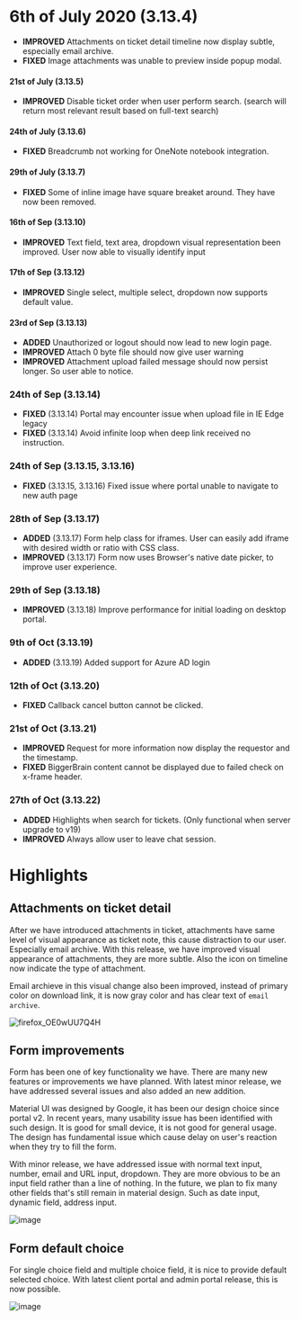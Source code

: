 # 6th of July 2020 (3.13.4)
- **IMPROVED** Attachments on ticket detail timeline now display subtle, especially email archive.
- **FIXED** Image attachments was unable to preview inside popup modal.

#### 21st of July (3.13.5)
- **IMPROVED** Disable ticket order when user perform search. (search will return most relevant result based on full-text search)

#### 24th of July (3.13.6)
- **FIXED** Breadcrumb not working for OneNote notebook integration.

#### 29th of July (3.13.7)
- **FIXED** Some of inline image have square breaket around. They have now been removed.

#### 16th of Sep (3.13.10)
- **IMPROVED** Text field, text area, dropdown visual representation been improved. User now able to visually identify input

#### 17th of Sep (3.13.12)
- **IMPROVED** Single select, multiple select, dropdown now supports default value.

#### 23rd of Sep (3.13.13)
- **ADDED** Unauthorized or logout should now lead to new login page.
- **IMPROVED** Attach 0 byte file should now give user warning
- **IMPROVED** Attachment upload failed message should now persist longer. So user able to notice.

### 24th of Sep (3.13.14)
- **FIXED** (3.13.14) Portal may encounter issue when upload file in IE Edge legacy
- **FIXED** (3.13.14) Avoid infinite loop when deep link received no instruction.

### 24th of Sep (3.13.15, 3.13.16)
- **FIXED** (3.13.15, 3.13.16) Fixed issue where portal unable to navigate to new auth page

### 28th of Sep (3.13.17)
- **ADDED** (3.13.17) Form help class for iframes. User can easily add iframe with desired width or ratio with CSS class.
- **IMPROVED** (3.13.17) Form now uses Browser's native date picker, to improve user experience.

### 29th of Sep (3.13.18)
- **IMPROVED** (3.13.18) Improve performance for initial loading on desktop portal.

### 9th of Oct (3.13.19)
- **ADDED** (3.13.19) Added support for Azure AD login

### 12th of Oct (3.13.20)
- **FIXED** Callback cancel button cannot be clicked.

### 21st of Oct (3.13.21)
- **IMPROVED** Request for more information now display the requestor and the timestamp.
- **FIXED** BiggerBrain content cannot be displayed due to failed check on x-frame header.

### 27th of Oct (3.13.22)
- **ADDED** Highlights when search for tickets. (Only functional when server upgrade to v19)
- **IMPROVED** Always allow user to leave chat session.


# Highlights

## Attachments on ticket detail
After we have introduced attachments in ticket, attachments have same level of visual appearance as ticket note, this cause distraction to our user. Especially email archive. With this release, we have improved visual appearance of attachments, they are more subtle. Also the icon on timeline now indicate the type of attachment. 

Email archieve in this visual change also been improved, instead of primary color on download link, it is now gray color and has clear text of `email archive`.

![firefox_OE0wUU7Q4H](https://user-images.githubusercontent.com/1712143/86544626-8c5d5c00-bf7c-11ea-9a99-d19cf05c5bb3.png)

## Form improvements
Form has been one of key functionality we have. There are many new features or improvements we have planned. With latest minor release, we have addressed several issues and also added an new addition.

Material UI was designed by Google, it has been our design choice since portal v2. In recent years, many usability issue has been identified with such design. It is good for small device, it is not good for general usage. The design has fundamental issue which cause delay on user's reaction when they try to fill the form. 

With minor release, we have addressed issue with normal text input, number, email and URL input, dropdown. They are more obvious to be an input field rather than a line of nothing. In the future, we plan to fix many other fields that's still remain in material design. Such as date input, dynamic field, address input.

![image](https://user-images.githubusercontent.com/1712143/93411951-5a5b6500-f8f0-11ea-920f-60101d56966b.png)

## Form default choice
For single choice field and multiple choice field, it is nice to provide default selected choice. With latest client portal and admin portal release, this is now possible.

![image](https://user-images.githubusercontent.com/1712143/93411759-f9cc2800-f8ef-11ea-9902-85c8ef573279.png)

